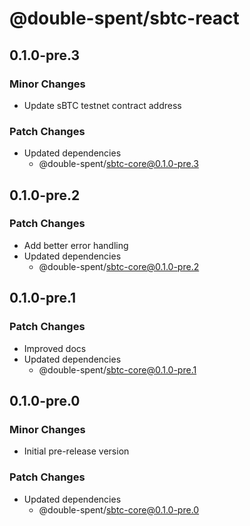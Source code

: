 # @double-spent/sbtc-react

## 0.1.0-pre.3

### Minor Changes

- Update sBTC testnet contract address

### Patch Changes

- Updated dependencies
  - @double-spent/sbtc-core@0.1.0-pre.3

## 0.1.0-pre.2

### Patch Changes

- Add better error handling
- Updated dependencies
  - @double-spent/sbtc-core@0.1.0-pre.2

## 0.1.0-pre.1

### Patch Changes

- Improved docs
- Updated dependencies
  - @double-spent/sbtc-core@0.1.0-pre.1

## 0.1.0-pre.0

### Minor Changes

- Initial pre-release version

### Patch Changes

- Updated dependencies
  - @double-spent/sbtc-core@0.1.0-pre.0
